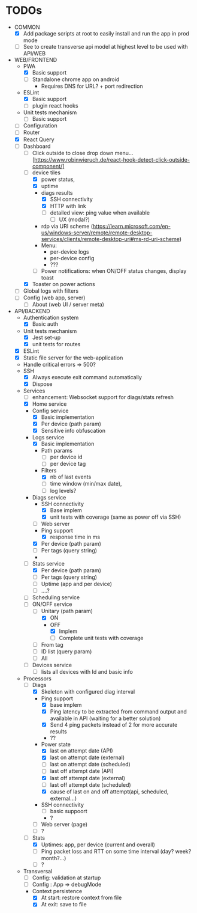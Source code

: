 TODOs
=====

- COMMON
  - [X] Add package scripts at root to easily install and run the app in prod mode
  - [ ] See to create transverse api model at highest level to be used with API/WEB

- WEB/FRONTEND
  - PWA
    - [X] Basic support
    - [ ] Standalone chrome app on android
      - Requires DNS for URL? + port redirection
  - ESLint
    - [X] Basic support
    - [ ] plugin react hooks
  - Unit tests mechanism
    - [ ] Basic support
  - [ ] Configuration
  - [ ] Router
  - [X] React Query
  - [ ] Dashboard
    - [ ] Click outside to close drop down menu...  [https://www.robinwieruch.de/react-hook-detect-click-outside-component/]
    - [ ] device tiles
      - [X] power status,
      - [X] uptime
      - diags results
        - [X] SSH connectivity
        - [X] HTTP with link
        - [ ] detailed view: ping value when available
            - [ ] UX (modal?)
      - rdp via URI scheme (https://learn.microsoft.com/en-us/windows-server/remote/remote-desktop-services/clients/remote-desktop-uri#ms-rd-uri-scheme)
      - Menu: 
        - per-device logs
        - per-device config
        - ???
      - [ ] Power notifications: when ON/OFF status changes, display toast
    - [X] Toaster on power actions
  - [ ] Global logs with filters
  - [ ] Config (web app, server)
    - [ ] About (web UI / server meta)

- API/BACKEND
  - Authentication system
    - [X] Basic auth
  - Unit tests mechanism
    - [X] Jest set-up
    - [X] unit tests for routes
  - [X] ESLint
  - [X] Static file server for the web-application
  - Handle critical errors => 500?
  - SSH
    - [X] Always execute exit command automatically
    - [X] Dispose
  - Services
    - [ ] enhancement: Websocket support for diags/stats refresh
    - [X] Home service
    - Config service
      - [X] Basic implementation
      - [X] Per device (path param)
      - [X] Sensitive info obfuscation
    - Logs service
      - [X] Basic implementation
      - Path params
        - [ ] per device id
        - [ ] per device tag        
      - Filters 
        - [X] nb of last events
        - [ ] time window (min/max date),
        - [ ] log levels?
    - Diags service
      - SSH connectivity
        - [X] Base implem
        - [X] unit tests with coverage (same as power off via SSH)
      - [ ] Web server
      - Ping support
        - [X] response time in ms
      - [X] Per device (path param)
      - [ ] Per tags (query string)
      - 
    - [ ] Stats service
      - [X] Per device (path param)
      - [ ] Per tags (query string)
      - [ ] Uptime (app and per device)
      - [ ] ....?
    - [ ] Scheduling service
    - [ ] ON/OFF service
      - [ ] Unitary (path param)
        - [X] ON
        - OFF
          - [X] Implem
          - [ ] Complete unit tests with coverage
      - [ ] From tag
      - [ ] ID list (query param)
      - [ ] All
    - [ ] Devices service
      - [ ] lists all devices with Id and basic info
  - Processors
    - [ ] Diags
      - [X] Skeleton with configured diag interval
      - Ping support
        - [X] base implem
        - [X] Ping latency to be extracted from command output and available in API (waiting for a better solution)
        - [X] Send 4 ping packets instead of 2 for more accurate results
        - ??
      - Power state
        - [X] last on attempt date (API)
        - [X] last on attempt date (external)
        - [ ] last on attempt date (scheduled)
        - [ ] last off attempt date (API)
        - [X] last off attempt date (external)
        - [ ] last off attempt date (scheduled)
        - [X] cause of last on and off attempt(api, scheduled, external...)
      - SSH connectivity
        - [ ] basic suppoort
        - ?
      - [ ] Web server (page)
      - [ ] ?
    - [ ] Stats
      - [X] Uptimes: app, per device (current and overall)
      - [ ] Ping packet loss and RTT on some time interval (day? week? month?...)
      - [ ] ?
  - Transversal
    - [ ] Config: validation at startup
    - [ ] Config : App => debugMode
    - Context persistence
      - [X] At start: restore context from file
      - [X] At exit: save to file
